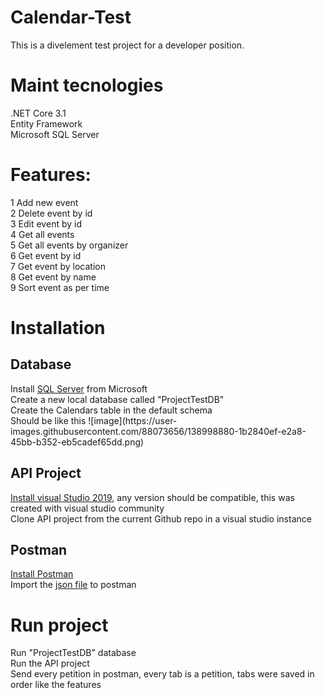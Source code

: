 # Calendar-Test
This is a divelement test project for a developer position.

<h1>Maint tecnologies</h1>
.NET Core 3.1<br>
Entity Framework<br>
Microsoft SQL Server<br>

<h1>Features:</h1>
1 Add new event<br>
2 Delete event by id<br>
3 Edit event by id<br>
4 Get all events<br>
5 Get all events by organizer<br>
6 Get event by id<br>
7 Get event by location<br>
8 Get event by name<br>
9 Sort event as per time<br>

<h1>Installation</h1>
<h2>Database</h2>
Install <a href="https://www.microsoft.com/es-mx/sql-server/sql-server-downloads">SQL Server</a> from Microsoft<br>
Create a new local database called "ProjectTestDB"<br>
Create the Calendars table in the default schema<br>
Should be like this ![image](https://user-images.githubusercontent.com/88073656/138998880-1b2840ef-e2a8-45bb-b352-eb5cadef65dd.png) <br>

<h2>API Project</h2>
<a href="https://visualstudio.microsoft.com/es/thank-you-downloading-visual-studio/?sku=Community&rel=16">Install visual Studio 2019</a>, any version should be compatible, this was created with visual studio community<br>
Clone API project from the current Github repo in a visual studio instance<br>

<h2>Postman</h2>
<a href="https://www.postman.com/downloads/">Install Postman</a><br>
Import the <a href="https://github.com/calotaro1/Calendar-Test/blob/main/CalendarWebApi/Extras/TestCalendar.postman_collection.json">json file</a> to postman<br>

<h1>Run project</h1>
Run "ProjectTestDB" database<br>
Run the API project<br>
Send every petition in postman, every tab is a petition, tabs were saved in order like the features<br>


